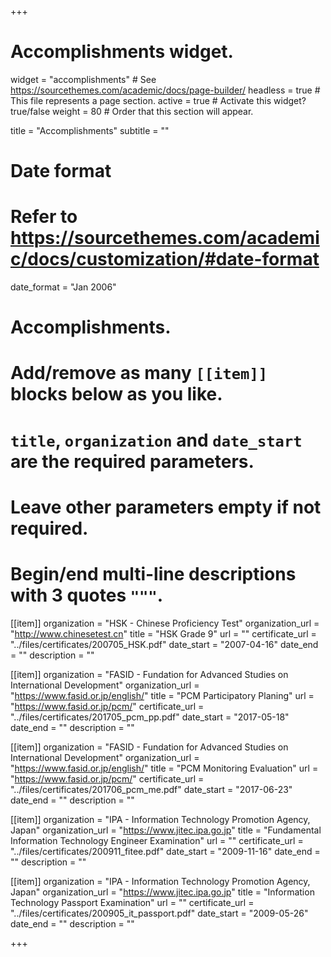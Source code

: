 +++
# Accomplishments widget.
widget = "accomplishments"  # See https://sourcethemes.com/academic/docs/page-builder/
headless = true  # This file represents a page section.
active = true  # Activate this widget? true/false
weight = 80  # Order that this section will appear.

title = "Accomplish&shy;ments"
subtitle = ""

# Date format
#   Refer to https://sourcethemes.com/academic/docs/customization/#date-format
date_format = "Jan 2006"

# Accomplishments.
#   Add/remove as many `[[item]]` blocks below as you like.
#   `title`, `organization` and `date_start` are the required parameters.
#   Leave other parameters empty if not required.
#   Begin/end multi-line descriptions with 3 quotes `"""`.

[[item]]
  organization = "HSK - Chinese Proficiency Test"
  organization_url = "http://www.chinesetest.cn"
  title = "HSK Grade 9"
  url = ""
  certificate_url = "../files/certificates/200705_HSK.pdf"
  date_start = "2007-04-16"
  date_end = ""
  description = ""

[[item]]
  organization = "FASID - Fundation for Advanced Studies on International Development"
  organization_url = "https://www.fasid.or.jp/english/"
  title = "PCM Participatory Planing"
  url = "https://www.fasid.or.jp/pcm/"
  certificate_url = "../files/certificates/201705_pcm_pp.pdf"
  date_start = "2017-05-18"
  date_end = ""
  description = ""
  
[[item]]
  organization = "FASID - Fundation for Advanced Studies on International Development"
  organization_url = "https://www.fasid.or.jp/english/"
  title = "PCM Monitoring Evaluation"
  url = "https://www.fasid.or.jp/pcm/"
  certificate_url = "../files/certificates/201706_pcm_me.pdf"
  date_start = "2017-06-23"
  date_end = ""
  description = ""

[[item]]
  organization = "IPA - Information Technology Promotion Agency, Japan"
  organization_url = "https://www.jitec.ipa.go.jp"
  title = "Fundamental Information Technology Engineer Examination"
  url = ""
  certificate_url = "../files/certificates/200911_fitee.pdf"
  date_start = "2009-11-16"
  date_end = ""
  description = ""

  [[item]]
  organization = "IPA - Information Technology Promotion Agency, Japan"
  organization_url = "https://www.jitec.ipa.go.jp"
  title = "Information Technology Passport Examination"
  url = ""
  certificate_url = "../files/certificates/200905_it_passport.pdf"
  date_start = "2009-05-26"
  date_end = ""
  description = ""

+++
